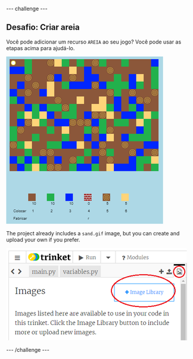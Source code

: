 \--- challenge \---

## Desafio: Criar areia

Você pode adicionar um recurso `AREIA` ao seu jogo? Você pode usar as etapas acima para ajudá-lo.

![screenshot](images/craft-sand.png)

The project already includes a `sand.gif` image, but you can create and upload your own if you prefer.

![screenshot](images/craft-upload.png)

\--- /challenge \---